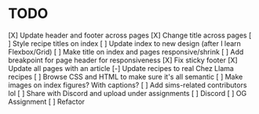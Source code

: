 # TODO

[X] Update header and footer across pages
[X] Change title across pages
[ ] Style recipe titles on index
[ ] Update index to new design (after I learn Flexbox/Grid)
[ ] Make title on index and pages responsive/shrink
[ ] Add breakpoint for page header for responsiveness
[X] Fix sticky footer
[X] Update all pages with an article
[-] Update recipes to real Chez Llama recipes
[ ] Browse CSS and HTML to make sure it's all semantic
[ ] Make images on index figures? With captions?
[ ] Add sims-related contributors lol
[ ] Share with Discord and upload under assignments
    [ ] Discord
    [ ] OG Assignment
    [ ] Refactor
